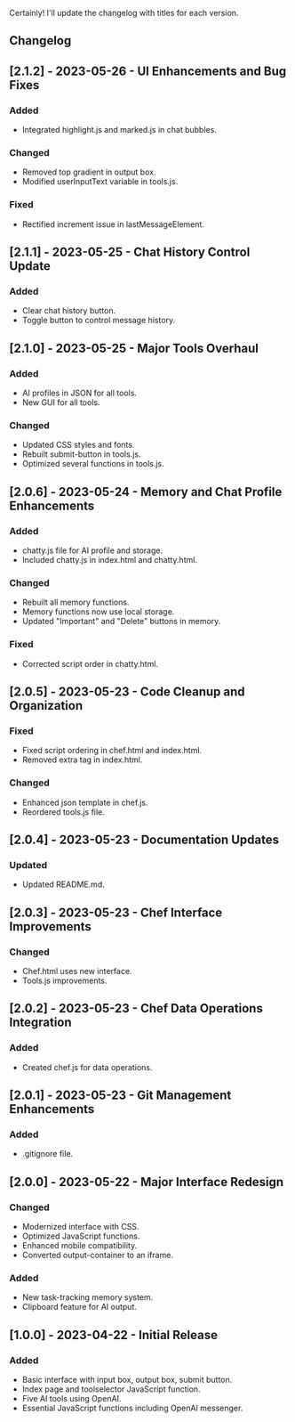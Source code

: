 Certainly! I'll update the changelog with titles for each version.

## Changelog

## [2.1.2] - 2023-05-26 - UI Enhancements and Bug Fixes

### Added

- Integrated highlight.js and marked.js in chat bubbles.

### Changed

- Removed top gradient in output box.
- Modified userInputText variable in tools.js.

### Fixed

- Rectified increment issue in lastMessageElement.

## [2.1.1] - 2023-05-25 - Chat History Control Update

### Added

- Clear chat history button.
- Toggle button to control message history.

## [2.1.0] - 2023-05-25 - Major Tools Overhaul

### Added

- AI profiles in JSON for all tools.
- New GUI for all tools.

### Changed

- Updated CSS styles and fonts.
- Rebuilt submit-button in tools.js.
- Optimized several functions in tools.js.

## [2.0.6] - 2023-05-24 - Memory and Chat Profile Enhancements

### Added

- chatty.js file for AI profile and storage.
- Included chatty.js in index.html and chatty.html.

### Changed

- Rebuilt all memory functions.
- Memory functions now use local storage.
- Updated "Important" and "Delete" buttons in memory.

### Fixed

- Corrected script order in chatty.html.

## [2.0.5] - 2023-05-23 - Code Cleanup and Organization

### Fixed

- Fixed script ordering in chef.html and index.html.
- Removed extra </body> tag in index.html.

### Changed

- Enhanced json template in chef.js.
- Reordered tools.js file.

## [2.0.4] - 2023-05-23 - Documentation Updates

### Updated

- Updated README.md.

## [2.0.3] - 2023-05-23 - Chef Interface Improvements

### Changed

- Chef.html uses new interface.
- Tools.js improvements.

## [2.0.2] - 2023-05-23 - Chef Data Operations Integration

### Added

- Created chef.js for data operations.

## [2.0.1] - 2023-05-23 - Git Management Enhancements

### Added

- .gitignore file.

## [2.0.0] - 2023-05-22 - Major Interface Redesign

### Changed

- Modernized interface with CSS.
- Optimized JavaScript functions.
- Enhanced mobile compatibility.
- Converted output-container to an iframe.

### Added

- New task-tracking memory system.
- Clipboard feature for AI output.

## [1.0.0] - 2023-04-22 - Initial Release

### Added

- Basic interface with input box, output box, submit button.
- Index page and toolselector JavaScript function.
- Five AI tools using OpenAI.
- Essential JavaScript functions including OpenAI messenger.
